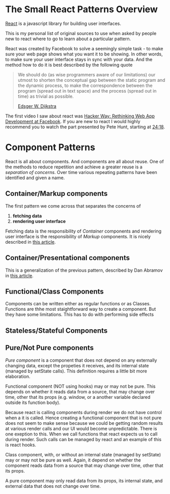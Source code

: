 # The Small React Patterns Overview

[React](https://reactjs.org/) is a javascript library for building user interfaces. 

This is my personal list of original sources to use when asked by people new to react where to go to learn about a particular pattern.

React was created by Facebook to solve a seemingly simple task - to make sure your web page shows what you want it to be showing. In other words, to make sure your user interface stays in sync with your data. And the method how to do it is best described by the following quote

> We should do (as wise programmers aware of our limitations) our utmost to shorten the conceptual gap 
> between the static program and the dynamic process, to make the correspondence between 
> the program (spread out in text space) and the process (spread out in time) as trivial as possible.
> 
> [Edsger W. Dijkstra](https://en.wikiquote.org/wiki/Edsger_W._Dijkstra)



The first video I saw about react was [Hacker Way: Rethinking Web App Development at Facebook](https://youtu.be/nYkdrAPrdcw). If you are new to react I would highly recommend you to watch the part presented by Pete Hunt, starting at [24:18](https://youtu.be/nYkdrAPrdcw?t=1458).

# Component Patterns

React is all about components. And components are all about reuse. One of the methods to reduce repetition and achieve a greater reuse is a _separation of concerns_. Over time various repeating patterns have been identified and given a name.

## Container/Markup components

The first pattern we come across that separates the concerns of
1. **fetching data**
2. **rendering user interface**

Fetching data is the responsibility of *Container* components and rendering user interface is the responsibility of *Markup* components. It is nicely described in [this article](https://link.medium.com/fwP1izSYGT).

## Container/Presentational components

This is a generalization of the previous pattern, described by Dan Abramov in [this article](https://link.medium.com/PHW833Q6GT).

## Functional/Class Components

Components can be written either as regular functions or as Classes. Functions are thhe most staightforward way to create a component. But they have some limitations. This has to do with performing side effects

## Stateless/Stateful Components

## Pure/Not Pure components

*Pure component* is a component that does not depend on any externally changing data, except the propeties it receives, and its internal state (managed by setState calls). This definition requires a little bit more elaboration.

Functional component (NOT using hooks) may or may not be pure. This depends on whether it reads data from a source, that may change over time, other that its props (e.g. window, or a another variable declared outside its function body). 

Because react is calling components during render we do not have control when a it is called. Hence creating a functional component that is not pure does not seem to make sense because we could be getting random results at various render calls and our UI would become unpredictable. There is one exeption to this. When we call functions that react expects us to call during render. Such calls can be managed by react and an example of this is react hooks.

Class component, with, or without an internal state (managed by setState) may or may not be pure as well. Again, it depend on whether the component reads data from a source that may change over time, other that its props.

A pure component may only read data from its props, its internal state, and external data that does not change over time.



